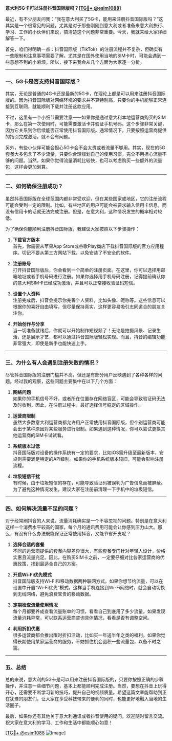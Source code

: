 **意大利5G卡可以注册抖音国际版吗？[[TG💪+ @esim1088](https://t.me/s/esim1088)]**

最近，有不少朋友问我：“我在意大利买了5G卡，能用来注册抖音国际版吗？”这其实是一个很常见的问题，尤其是对于那些刚刚到意大利或者准备来意大利旅行、学习、工作的小伙伴们来说，搞清楚这个问题非常重要。今天，我就来给大家详细解答一下。

首先，咱们得明确一点：抖音国际版（TikTok）的注册流程并不复杂，但确实有一些限制和注意事项需要了解。尤其是在国外使用当地的SIM卡时，可能会遇到一些意想不到的小麻烦。所以，接下来我会从几个方面为大家逐一分析。

---

### 一、5G卡是否支持抖音国际版？

其实，无论是普通的4G卡还是最新的5G卡，在理论上都是可以用来注册抖音国际版的。因为抖音国际版对网络环境的要求并不算特别高，只要你的手机能够正常连接到互联网，就能顺利下载并注册这款应用。

不过，这里有一个小细节需要注意——如果你是通过意大利本地运营商购买的SIM卡，那么在第一次使用时，可能需要激活卡并验证手机号码。这个步骤非常关键，因为它关系到你后续能否正常使用抖音国际版。通常情况下，只要按照运营商提供的指引完成激活，就不会有问题。

另外，有些小伙伴可能会担心5G卡会不会太贵或者流量不够用。其实，现在的5G套餐大多包含了不少流量，只要你合理规划自己的使用习惯，完全不用担心流量不够的问题。当然，如果你觉得流量消耗比较快，也可以考虑购买一些额外的流量包，这样会更加划算。

---

### 二、如何确保注册成功？

虽然抖音国际版在全球范围内都非常受欢迎，但在某些国家或地区，它的注册流程可能会受到一定的限制。比如，有些地区的用户可能会被要求输入信用卡信息，而没有信用卡的话就无法完成注册。但是，在意大利，这种情况发生的概率相对较低。

为了确保你能顺利注册抖音国际版，我建议大家按照以下步骤操作：

1. **下载官方版本**  
   首先，你需要从苹果App Store或谷歌Play商店下载抖音国际版的官方应用程序。切记不要从第三方网站下载，以免安装了不安全的软件。

2. **注册账号**  
   打开抖音国际版后，你会看到一个简单的注册页面。在这里，你可以选择用邮箱地址或者手机号码进行注册。如果你选择用手机号码注册，记得提前确认你的意大利SIM卡已经成功激活，并且可以正常接收验证码短信。

3. **设置个人资料**  
   注册完成后，抖音会提示你完善个人资料，比如头像、昵称等。这些信息可以根据你的喜好自由填写，但尽量保持真实，这样更容易吸引志同道合的朋友关注你。

4. **开始创作与分享**  
   当一切准备就绪后，你就可以开始制作短视频了！无论是拍摄风景、记录生活，还是展示才艺，都可以通过抖音国际版轻松实现。而且，抖音的编辑功能非常强大，即使是新手也能快速上手。

---

### 三、为什么有人会遇到注册失败的情况？

尽管抖音国际版的注册门槛并不高，但还是有部分用户反映遇到了各种各样的问题。经过我的观察，这些问题主要集中在以下几个方面：

1. **网络问题**  
   如果你的手机信号不好，或者所在位置存在网络盲区，可能会导致验证码无法及时收到。因此，在注册过程中，最好选择信号稳定的区域操作。

2. **运营商限制**  
   虽然大多数意大利运营商都允许用户正常使用抖音国际版，但个别运营商可能会出于某种原因对某些服务进行限制。如果遇到这种情况，你可以尝试更换其他运营商的SIM卡试试看。

3. **系统版本过低**  
   抖音国际版对设备的操作系统有一定的要求，比如iOS需升级至最新版本，安卓则需要满足特定的API级别。如果你的手机系统版本较旧，可能会影响注册流程。

4. **垃圾短信干扰**  
   有时候，由于垃圾短信的存在，可能导致验证码被误判为广告信息而被屏蔽。为了避免这种情况发生，建议大家在注册前清理一下手机中的垃圾短信。

---

### 四、如何解决流量不足的问题？

对于经常刷抖音的人来说，流量消耗确实是一个不容忽视的问题。特别是在意大利这样一个消费水平较高的国家，每个月的通讯费用可能会让你感到压力山大。那么，有没有什么办法既能保证正常使用抖音，又能节省开支呢？

1. **选择合适的套餐**  
   不同的运营商提供的套餐内容差异很大，有些套餐专门针对年轻人设计，价格实惠且流量充足。因此，在购买SIM卡之前，一定要仔细对比各家运营商的优惠政策，找到最适合自己的方案。

2. **开启Wi-Fi优先模式**  
   抖音国际版支持Wi-Fi和移动数据两种联网方式。如果你想节约流量，可以在设置中开启“Wi-Fi优先”模式，这样当手机连接到Wi-Fi网络时，就会自动切换到无线网络，避免浪费宝贵的移动数据。

3. **定期检查流量使用情况**  
   每个月都要养成查看流量账单的习惯，看看自己到底用了多少流量。如果发现流量消耗异常，可以联系运营商咨询具体情况，看看是否有调整空间。

4. **利用折扣优惠**  
   很多运营商都会推出限时折扣活动，比如买一年送半年之类的福利。如果你觉得长期使用某家运营商的服务，不妨抓住机会囤积一些流量包，以备不时之需。

---

### 五、总结

总的来说，意大利的5G卡是可以用来注册抖音国际版的，只要你按照正确的步骤操作，并注意一些细节问题，基本上都能顺利完成注册。当然，要想在抖音上玩得开心，还需要不断学习新的技巧，提升自己的视频质量。希望这篇文章能帮助到正在犹豫的朋友们，让大家在享受科技带来的便利的同时，也能更好地融入当地的生活圈子。

最后，如果你还有其他关于意大利通讯或者抖音使用的疑问，欢迎随时留言交流。祝大家在意大利的学习、工作和生活中都能顺心如意！

[[TG💪+ @esim1088](https://t.me/s/esim1088) ![Image](https://i.postimg.cc/4NQfJmqS/Snipaste-2025-05-13-00-14-12.png)]